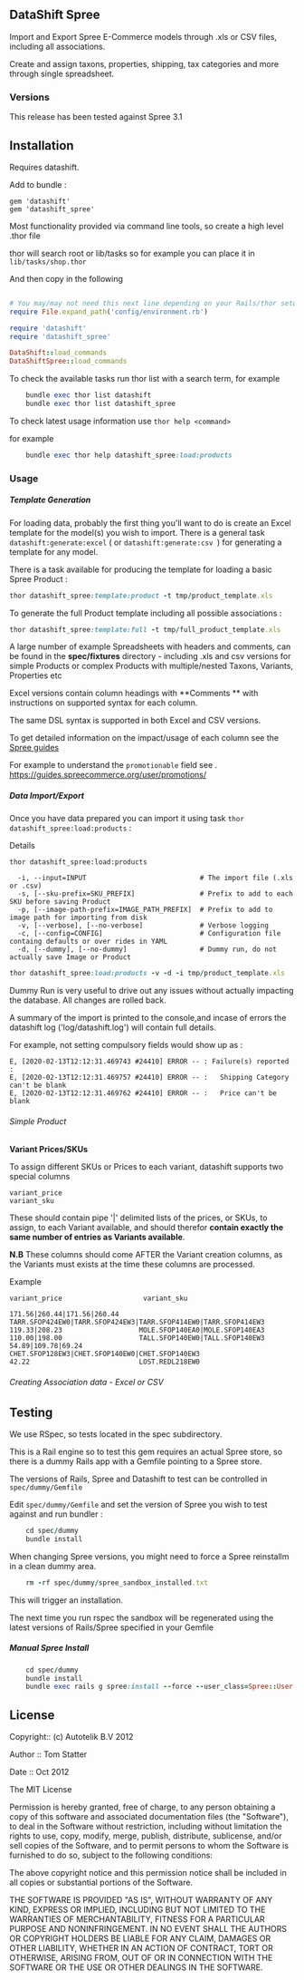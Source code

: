##  DataShift Spree

Import and Export Spree E-Commerce models through .xls or CSV  files, including all associations.

Create and assign taxons, properties, shipping, tax categories and more through single spreadsheet.

### Versions

This release has been tested against Spree 3.1

## Installation

Requires datashift.

Add to bundle :

    gem 'datashift'
    gem 'datashift_spree'

Most functionality provided via command line tools, so create a high level .thor file 

thor will search root or lib/tasks so for example you can place it in `lib/tasks/shop.thor`

And then copy in the following

```ruby

# You may/may not need this next line depending on your Rails/thor setup
require File.expand_path('config/environment.rb')

require 'datashift'
require 'datashift_spree'

DataShift::load_commands
DataShiftSpree::load_commands
```

To check the available tasks run thor list with a search term, for example

```ruby
    bundle exec thor list datashift
    bundle exec thor list datashift_spree
```
To check latest usage information use ```thor help <command>```

for example

```ruby
    bundle exec thor help datashift_spree:load:products
```

### Usage

##### Template Generation

For loading data, probably the first thing you'll want to do is create an Excel template for the model(s) you wish to import. There is a general task `datashift:generate:excel` ( or ```datashift:generate:csv ```) for generating a template for any model.

There is a task available for producing the template for loading a basic Spree Product :

```ruby
thor datashift_spree:template:product -t tmp/product_template.xls
```

To generate the full Product template including all possible associations :

```ruby
thor datashift_spree:template:full -t tmp/full_product_template.xls
```

A large number of example Spreadsheets with headers and comments, can be found in the **spec/fixtures** directory - including .xls and csv versions for simple Products or complex Products with multiple/nested Taxons, Variants, Properties etc 

Excel versions contain column headings with **Comments ** with instructions on supported syntax for each column. 

The same DSL syntax is supported in both Excel and CSV versions.

To get detailed information on the impact/usage of each column see the [Spree guides](https://guides.spreecommerce.org) 

For example to understand the `promotionable` field see . https://guides.spreecommerce.org/user/promotions/


##### Data Import/Export

Once you have data prepared you can import it using task `thor datashift_spree:load:products` : 

Details

```
thor datashift_spree:load:products

  -i, --input=INPUT                            # The import file (.xls or .csv)
  -s, [--sku-prefix=SKU_PREFIX]                # Prefix to add to each SKU before saving Product
  -p, [--image-path-prefix=IMAGE_PATH_PREFIX]  # Prefix to add to image path for importing from disk
  -v, [--verbose], [--no-verbose]              # Verbose logging
  -c, [--config=CONFIG]                        # Configuration file containg defaults or over rides in YAML
  -d, [--dummy], [--no-dummy]                  # Dummy run, do not actually save Image or Product
```

```ruby
thor datashift_spree:load:products -v -d -i tmp/product_template.xls
```

Dummy Run is very useful to drive out any issues without actually impacting the database. All changes are rolled back.

A summary of the import is printed to the console,and incase of errors the datashift log ('log/datashift.log') will contain full details.

For example, not setting compulsory fields would show up as :

```Save Error : #<ActiveRecord::RecordInvalid: Validation failed: Shipping Category can't be blank, Price can't be blank> on DataShift::LoadObject
E, [2020-02-13T12:12:31.469743 #24410] ERROR -- : Failure(s) reported :
E, [2020-02-13T12:12:31.469757 #24410] ERROR -- : 	Shipping Category can't be blank
E, [2020-02-13T12:12:31.469762 #24410] ERROR -- : 	Price can't be blank
```

###### Simple Product

**Variant Prices/SKUs**

To assign different SKUs or Prices to each variant, datashift supports two special columns

    variant_price
    variant_sku

These should contain pipe '|' delimited lists of the prices, or SKUs, to assign, to each Variant available, and should therefor **contain exactly the same number of entries as Variants available**.

**N.B** These columns should come AFTER the Variant creation columns, as the Variants must exists at the time these columns are processed.

Example

    variant_price	                 variant_sku

```
171.56|260.44|171.56|260.44	TARR.SFOP424EW0|TARR.SFOP424EW3|TARR.SFOP414EW0|TARR.SFOP414EW3     
119.33|208.23	                MOLE.SFOP140EA0|MOLE.SFOP140EA3
110.00|198.00	                TALL.SFOP140EW0|TALL.SFOP140EW3
54.89|109.78|69.24	        CHET.SFOP128EW3|CHET.SFOP140EW0|CHET.SFOP140EW3
42.22	                        LOST.REDL218EW0
```

###### Creating Association data - Excel or CSV


## Testing

We use RSpec, so tests located in the spec subdirectory.

This is a Rail engine so to test this gem requires an actual Spree store, so there is a dummy Rails app
with a Gemfile pointing to a Spree store. 

The versions of Rails, Spree and Datashift to test can be controlled in `spec/dummy/Gemfile`

Edit `spec/dummy/Gemfile` and set the version of Spree you wish to test against and run bundler :

```ruby 
    cd spec/dummy
    bundle install
```

When changing Spree versions, you might need to force a Spree reinstallm in a clean dummy area.

```ruby 
    rm -rf spec/dummy/spree_sandbox_installed.txt
```

This will trigger an installation.

The next time you run rspec the sandbox will be regenerated using the latest versions of Rails/Spree specified in your Gemfile

##### Manual Spree Install

```ruby 
    cd spec/dummy
    bundle install
    bundle exec rails g spree:install --force --user_class=Spree::User --sample=false --seed=false --copy_storefront=false
```

## License

Copyright:: (c) Autotelik B.V 2012

Author ::   Tom Statter

Date ::     Oct 2012

The MIT License

Permission is hereby granted, free of charge, to any person obtaining a copy
of this software and associated documentation files (the "Software"), to deal
in the Software without restriction, including without limitation the rights
to use, copy, modify, merge, publish, distribute, sublicense, and/or sell
copies of the Software, and to permit persons to whom the Software is
furnished to do so, subject to the following conditions:

The above copyright notice and this permission notice shall be included in
all copies or substantial portions of the Software.

THE SOFTWARE IS PROVIDED "AS IS", WITHOUT WARRANTY OF ANY KIND, EXPRESS OR
IMPLIED, INCLUDING BUT NOT LIMITED TO THE WARRANTIES OF MERCHANTABILITY,
FITNESS FOR A PARTICULAR PURPOSE AND NONINFRINGEMENT. IN NO EVENT SHALL THE
AUTHORS OR COPYRIGHT HOLDERS BE LIABLE FOR ANY CLAIM, DAMAGES OR OTHER
LIABILITY, WHETHER IN AN ACTION OF CONTRACT, TORT OR OTHERWISE, ARISING FROM,
OUT OF OR IN CONNECTION WITH THE SOFTWARE OR THE USE OR OTHER DEALINGS IN
THE SOFTWARE.
